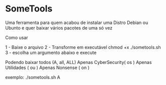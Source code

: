 # SomeTools

Uma ferramenta para quem acabou de instalar uma Distro Debian ou Ubunto e quer baixar vários pacotes de uma só vez

Como usar

1 - Baixe o arquivo
2 - Transforme em executável
chmod +x ./sometools.sh
3 - escolha um argumento abaixo e execute

Podendo baixar todos (A, all, ALL)
Apenas CyberSecurity( os )
Apenas Utilidades ( ou )
Apenas Nonsense ( on )

exemplo: ./sometools.sh A
